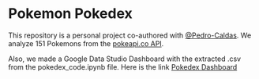 # Pokemon Pokedex
 
This repository is a personal project co-authored with [@Pedro-Caldas](https://github.com/Pedro-Caldas). 
We analyze 151 Pokemons from the [pokeapi.co API](https://pokeapi.co/).

Also, we made a Google Data Studio Dashboard with the extracted .csv from the pokedex_code.ipynb file.
Here is the link [Pokedex Dashboard](https://datastudio.google.com/reporting/ae83f2f0-a9e2-4bc6-b851-7f682702b911)
